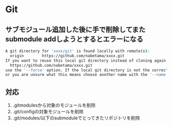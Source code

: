 # Git

## サブモジュール追加した後に手で削除してまたsubmodule addしようとするとエラーになる

```sh
A git directory for 'xxxx/git' is found locally with remote(s):
  origin        https://github.com/nabetama/xxxx.git
If you want to reuse this local git directory instead of cloning again from
  https://github.com/nabetama/xxxx.git
use the '--force' option. If the local git directory is not the correct repo
or you are unsure what this means choose another name with the '--name' option.
```

## 対応
1. .gitmodulesから対象のモジュールを削除
1. .git/configの対象モジュールを削除
1. .git/modules/以下のsubmoduleでとってきたリポジトリを削除


